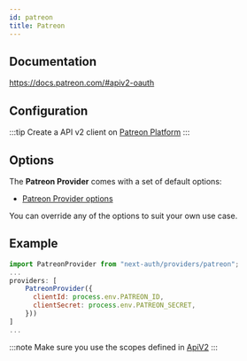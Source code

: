 ```yaml
---
id: patreon
title: Patreon
---
```


## Documentation

https://docs.patreon.com/#apiv2-oauth

## Configuration

:::tip
  Create a API v2 client on [Patreon Platform](https://www.patreon.com/portal/registration/register-clients)
:::

## Options

The **Patreon Provider** comes with a set of default options:

- [Patreon Provider options](https://github.com/nextauthjs/next-auth/blob/main/src/providers/patreon.ts)

You can override any of the options to suit your own use case.

## Example

```js
import PatreonProvider from "next-auth/providers/patreon";
...
providers: [
    PatreonProvider({
      clientId: process.env.PATREON_ID,
      clientSecret: process.env.PATREON_SECRET,
    }))
]
...
```

:::note
Make sure you use the scopes defined in [ApiV2](https://docs.patreon.com/#scopes)
:::
